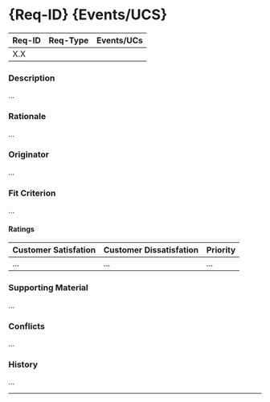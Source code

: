 # {Req-ID} {Events/UCS}

| Req-ID | Req-Type | Events/UCs |
|--------|----------|------------|
| X.X    |          |            |

### Description
...

### Rationale
...

### Originator
...

### Fit Criterion
...

#### Ratings
| Customer Satisfation | Customer Dissatisfation | Priority |
|----------------------|-------------------------|----------|
| ...                  | ...                     | ...      |

### Supporting Material
...

### Conflicts
...

### History
...

---
